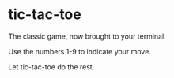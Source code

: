 # tic-tac-toe
The classic game, now brought to your terminal.

Use the numbers 1-9 to indicate your move.

Let tic-tac-toe do the rest.
